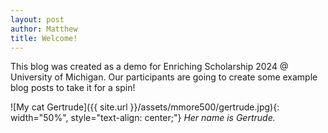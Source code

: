```yaml
---
layout: post
author: Matthew
title: Welcome!
---
```


This blog was created as a demo for Enriching Scholarship 2024 @ University of Michigan.
Our participants are going to create some example blog posts to take it for a spin!

![My cat Gertrude]({{ site.url }}/assets/mmore500/gertrude.jpg){: width="50%", style="text-align: center;"}
*Her name is Gertrude.*
